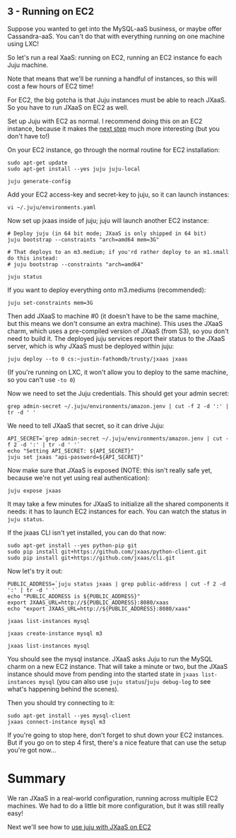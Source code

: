 ## 3 - Running on EC2

Suppose you wanted to get into the MySQL-aaS business, or maybe offer Cassandra-aaS.  You can't do that
with everything running on one machine using LXC!

So let's run a real XaaS: running on EC2, running an EC2 instance fo each Juju machine.

Note that means that we'll be running a handful of instances, so this will cost a few hours of EC2 time!

For EC2, the big gotcha is that Juju instances must be able to reach JXaaS.  So you have to run
JXaaS on EC2 as well.

Set up Juju with EC2 as normal.  I recommend doing this on an EC2 instance, because it makes the
[next step](4.md) much more interesting (but you don't have to!)

On your EC2 instance, go through the normal routine for EC2 installation:

```
sudo apt-get update
sudo apt-get install --yes juju juju-local

juju generate-config
```

Add your EC2 access-key and secret-key to juju, so it can launch instances:

```
vi ~/.juju/environments.yaml
```

Now set up jxaas inside of juju; juju will launch another EC2 instance:

```
# Deploy juju (in 64 bit mode; JXaaS is only shipped in 64 bit)
juju bootstrap --constraints "arch=amd64 mem=3G"

# That deploys to an m3.medium; if you'rd rather deploy to an m1.small do this instead:
# juju bootstrap --constraints "arch=amd64"

juju status
```

If you want to deploy everything onto m3.mediums (recommended):

```
juju set-constraints mem=3G
```

Then add JXaaS to machine #0 (it doesn't have to be the same machine, but this means we
don't consume an extra machine).  This uses the JXaaS charm, which uses a pre-compiled version of
JXaaS (from S3), so you don't need to build it.  The deployed juju services report their status
to the JXaaS server, which is why JXaaS must be deployed within juju:

```
juju deploy --to 0 cs:~justin-fathomdb/trusty/jxaas jxaas
```



(If you're running on LXC, it won't allow you to deploy to the same machine, so you can't use `-to 0`)

Now we need to set the Juju credentials.  This should get your admin secret:

```
grep admin-secret ~/.juju/environments/amazon.jenv | cut -f 2 -d ':' | tr -d ' '
```

We need to tell JXaaS that secret, so it can drive Juju:

```
API_SECRET=`grep admin-secret ~/.juju/environments/amazon.jenv | cut -f 2 -d ':' | tr -d ' '`
echo "Setting API_SECRET: ${API_SECRET}"
juju set jxaas "api-password=${API_SECRET}"
```

Now make sure that JXaaS is exposed (NOTE: this isn't really safe yet, because
we're not yet using real authentication):

```
juju expose jxaas
```

It may take a few minutes for JXaaS to initialize all the shared components it needs: it has to launch EC2 instances
for each.  You can watch the status in `juju status`.

If the jxaas CLI isn't yet installed, you can do that now:

```
sudo apt-get install --yes python-pip git
sudo pip install git+https://github.com/jxaas/python-client.git
sudo pip install git+https://github.com/jxaas/cli.git
```


Now let's try it out:

```
PUBLIC_ADDRESS=`juju status jxaas | grep public-address | cut -f 2 -d ':' | tr -d ' '`
echo "PUBLIC_ADDRESS is ${PUBLIC_ADDRESS}"
export JXAAS_URL=http://${PUBLIC_ADDRESS}:8080/xaas
echo "export JXAAS_URL=http://${PUBLIC_ADDRESS}:8080/xaas"

jxaas list-instances mysql

jxaas create-instance mysql m3

jxaas list-instances mysql
```

You should see the mysql instance.  JXaaS asks Juju to run the MySQL charm on a new EC2 instance.
That will take a minute or two, but the JXaaS instance should move from pending into the started state in `jxaas list-instances mysql`
(you can also use `juju status`/`juju debug-log` to see what's happening behind the scenes).

Then you should try connecting to it:

```
sudo apt-get install --yes mysql-client
jxaas connect-instance mysql m3
```


If you're going to stop here, don't forget to shut down your EC2 instances.  But if you
go on to step 4 first, there's a nice feature that can use the setup you're got now...

# Summary

We ran JXaaS in a real-world configuration, running across multiple EC2 machines.  We had to do a little bit more
configuration, but it was still really easy!

Next we'll see how to [use juju with JXaaS on EC2](4.md)
